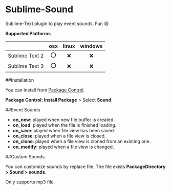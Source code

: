 Sublime-Sound
=============

Sublime-Text plugin to play event sounds.
Fun :smile:

__Supported Platforms__

||osx|linux|windows|
|:----:|:----:|:----:|:----:|
|Sublime Text 2|:o:|:x:|:x:|
|Sublime Text 3|:o:|:x:|:x:|

##Installation

You can install from [Package Control](https://sublime.wbond.net/).

__Package Control: Install Package__ > Select __Sound__

##Event Sounds

+ __on_new__: played when new file buffer is created.
+ __on_load__: played when the file is finished loading.
+ __on_save__: played when file view has been saved.
+ __on_close__: played when a file view is closed.
+ __on_clone__: played when a file view is cloned from an existing one.
+ __on_modify__: played when a file view is changed.

##Custom Sounds

You can customize sounds by replace file.
The file exists __PackageDirectory > Sound > sounds__.

Only supports mp3 file.

